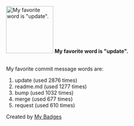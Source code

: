 <img src="https://my-badges.github.io/my-badges/favorite-word.png" alt="My favorite word is &quot;update&quot;." title="My favorite word is &quot;update&quot;." width="128">
<strong>My favorite word is &quot;update&quot;.</strong>
<br><br>

My favorite commit message words are:

1. update (used 2876 times)
2. readme.md (used 1277 times)
3. bump (used 1032 times)
4. merge (used 677 times)
5. request (used 610 times)


Created by <a href="https://github.com/my-badges/my-badges">My Badges</a>